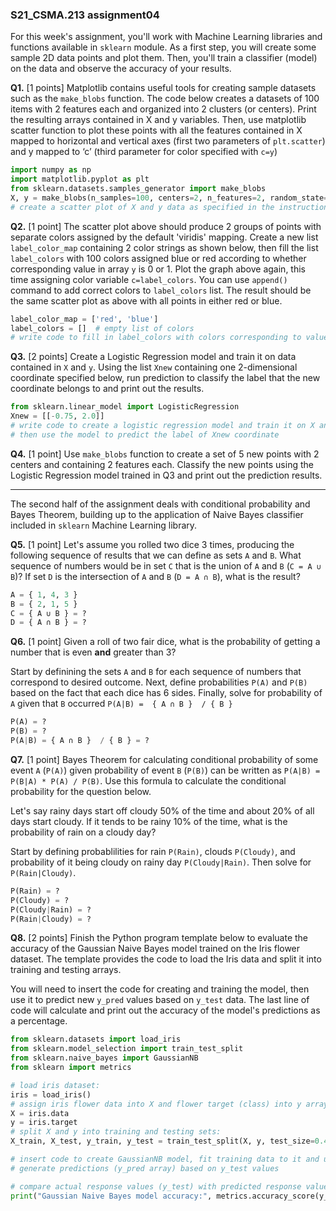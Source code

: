 ### S21_CSMA.213 assignment04

For this week's assignment, you'll work with Machine Learning libraries and functions available in `sklearn` module. As a first step, you will create some sample 2D data points and plot them.  Then, you'll train a classifier (model) on the data and observe the accuracy of your results.

**Q1.** [1 points] Matplotlib contains useful tools for creating sample datasets such as the `make_blobs` function.  The code below creates a datasets of 100 items with 2 features each and organized into 2 clusters (or centers).  Print the resulting arrays contained in X and y variables. Then, use matplotlib scatter function to plot these points with all the features contained in X mapped to horizontal and vertical axes (first two parameters of `plt.scatter`) and y mapped to ‘c’ (third parameter for color specified with `c=y`)

```python
import numpy as np
import matplotlib.pyplot as plt
from sklearn.datasets.samples_generator import make_blobs
X, y = make_blobs(n_samples=100, centers=2, n_features=2, random_state=1)
# create a scatter plot of X and y data as specified in the instructions
```

**Q2.** [1 point] The scatter plot above should produce 2 groups of points with separate colors assigned by the default 'viridis' mapping.  Create a new list `label_color_map` containing 2 color strings as shown below, then fill the list `label_colors` with 100 colors assigned blue or red according to whether corresponding value in array `y` is 0 or 1.  Plot the graph above again, this time assigning color variable `c=label_colors`.  You can use `append()` command to add correct colors to `label_colors` list. The result should be the same scatter plot as above with all points in either red or blue.   

```python
label_color_map = ['red', 'blue']
label_colors = []  # empty list of colors
# write code to fill in label_colors with colors corresponding to values in y array
```

**Q3.** [2 points] Create a Logistic Regression model and train it on data contained in `X` and `y`.  Using the list `Xnew` containing one 2-dimensional coordinate specified below, run prediction to classify the label that the new coordinate belongs to and print out the results.

```python
from sklearn.linear_model import LogisticRegression
Xnew = [[-0.75, 2.0]]
# write code to create a logistic regression model and train it on X and y 
# then use the model to predict the label of Xnew coordinate
```

**Q4.** [1 point] Use `make_blobs` function to create a set of 5 new points with 2 centers and containing 2 features each.  Classify the new points using the Logistic Regression model trained in Q3 and print out the prediction results.

---

The second half of the assignment deals with conditional probability and Bayes Theorem, building up to the application of Naive Bayes classifier included in `sklearn` Machine Learning library.

**Q5.** [1 point] Let's assume you rolled two dice 3 times, producing the following sequence of results that we can define as sets `A` and `B`.  What sequence of numbers would be in set `C` that is the union of `A` and `B` (`C = A ∪ B`)?  If set `D` is the intersection of `A` and `B` (`D = A ∩ B`), what is the result?

```python
A = { 1, 4, 3 }
B = { 2, 1, 5 }
C = { A ∪ B } = ?
D = { A ∩ B } = ?
```

**Q6.** [1 point] Given a roll of two fair dice, what is the probability of getting a number that is even **and** greater than 3?  

Start by definining the sets `A` and `B` for each sequence of numbers that correspond to desired outcome.  Next, define probabilities `P(A)` and `P(B)` based on the fact that each dice has 6 sides.  Finally, solve for probability of `A` given that `B` occurred `P(A|B) =  { A ∩ B }  / { B }`

```python
P(A) = ?
P(B) = ?
P(A|B) = { A ∩ B }  / { B } = ?
```

**Q7.** [1 point] Bayes Theorem for calculating conditional probability of some event `A` (`P(A)`) given probability of event `B` (`P(B)`) can be written as `P(A|B) = P(B|A) * P(A) / P(B)`.  Use this formula to calculate the conditional probability for the question below.

Let's say rainy days start off cloudy 50% of the time and about 20% of all days start cloudy.  If it tends to be rainy 10% of the time, what is the probability of rain on a cloudy day?

Start by defining probablilities for rain `P(Rain)`, clouds `P(Cloudy)`, and probability of it being cloudy on rainy day `P(Cloudy|Rain)`.  Then solve for `P(Rain|Cloudy)`.

```python
P(Rain) = ?
P(Cloudy) = ?
P(Cloudy|Rain) = ?
P(Rain|Cloudy) = ?
```

**Q8.** [2 points] Finish the Python program template below to evaluate the accuracy of the Gaussian Naive Bayes model trained on the Iris flower dataset.  The template provides the code to load the Iris data and split it into training and testing arrays.  

You will need to insert the code for creating and training the model, then use it to predict new `y_pred` values based on `y_test` data.  The last line of code will calculate and print out the accuracy of the model's predictions as a percentage.

```python
from sklearn.datasets import load_iris 
from sklearn.model_selection import train_test_split 
from sklearn.naive_bayes import GaussianNB 
from sklearn import metrics

# load iris dataset:
iris = load_iris() 
# assign iris flower data into X and flower target (class) into y arrays:
X = iris.data 
y = iris.target 
# split X and y into training and testing sets:
X_train, X_test, y_train, y_test = train_test_split(X, y, test_size=0.4, random_state=1)

# insert code to create GaussianNB model, fit training data to it and use it to 
# generate predictions (y_pred array) based on y_test values

# compare actual response values (y_test) with predicted response values (y_pred):
print("Gaussian Naive Bayes model accuracy:", metrics.accuracy_score(y_test, y_pred)*100 , "%")
```